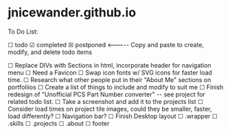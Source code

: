 # jnicewander.github.io

To Do List:

☐ todo ☑ completed ☒ postponed   <----- Copy and paste to create, modify, and delete todo items

☐ Replace DIVs with Sections in html, incorporate header for navigation menu
☐ Need a Favicon
☐ Swap icon fonts w/ SVG icons for faster load time.
☐ Research what other people put in their "About Me" sections on portfoliios
    ☐ Create a list of things to include and modify to suit me
☐ Finish redesign of "Unofficial PCS Part Number converter" -- see project for related todo list.
    ☐ Take a screenshot and add it to the projects list
☐ Consider load times on project tile images, could they be smaller, faster, load differently?
☐ Navigation bar?
☐ Finish Desktop layout
    ☐ .wrapper
    ☐ .skills
    ☐ .projects
    ☐ .about
    ☐ footer